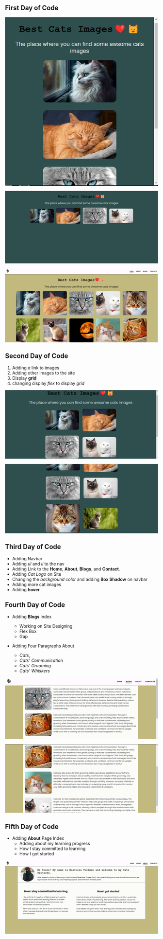 ## First Day of Code

![Alt text](./images/cats-2.png)

![Alt text](./images/cats.png)

![Alt text](./Week-One/images/cats-pics.png)

## Second Day of Code

1. Adding _a_ link to images
2. Adding other images to the site
3. Display **grid**
4. changing display _flex_ to display _grid_

![Alt text](./images/six-cats-pics.png)

![Alt text](./images/six-cats.png)

## Third Day of Code

- Adding Navbar
- Adding _ul_ and _li_ to the nav
- Adding Link to the **Home**, **About**, **Blogs**, and **Contact**.
- Adding _Cat Logo_ on Site
- Changing the _background color_ and adding **Box Shadow** on navbar
- Adding more cat images
- Adding **hover**

## Fourth Day of Code

- Adding **Blogs** index

  - Working on Site Designing
  - Flex Box
  - Gap

- Adding Four Paragraphs About
  - _Cats_,
  - _Cats' Communication_
  - _Cats' Grooming_
  - _Cats' Whiskers_

![Alt text](./images/Blogs-1.png)

![Alt text](./images/Blogs-2.png)

## Fifth Day of Code

- Adding **About** Page Index
  - Adding about my learning progress
  - How I stay committed to learning
  - How I got started

![Alt text](./images/about-page-screenshot.png)
